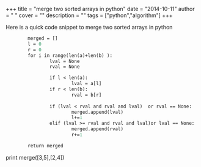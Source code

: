 
+++
title = "merge two sorted arrays in python"
date = "2014-10-11"
author = " "
cover = ""
description = ""
tags = ["python","algorithm"]
+++

Here is a quick code snippet to merge two sorted arrays in python

  

```def merge(a,b):
        merged = []
        l = 0
        r = 0
        for i in range(len(a)+len(b) ):
                lval = None
                rval = None

                if l < len(a):
                        lval = a[l]
                if r < len(b):
                        rval = b[r]
                
                if (lval < rval and rval and lval)  or rval == None:
                        merged.append(lval)
                        l+=1
                elif (lval >= rval and rval and lval)or lval == None:
                        merged.append(rval)
                        r+=1

        return merged


```
 print merge([3,5],[2,4])



